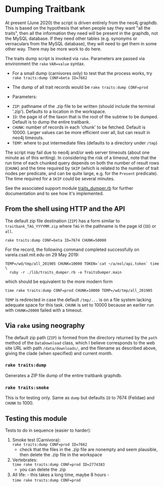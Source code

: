 # Dumping Traitbank

At present (June 2020) the script is driven entirely from the
neo4j graphdb.  This is based on the hypothesis that when people say
they want "all the traits", then all the information they need will be
present in the graphdb, not the MySQL database.  If they need other
tables (e.g. synonyms or vernaculars from the MySQL database), they
will need to get them in some other way.  There may be more work to do
here.

The traits dump script is invoked via `rake`.  Parameters are passed
via environment the `rake` `VAR=value` syntax.


* For a small dump (carnivores only) to test that the process works, try
  `rake traits:dump CONF=beta ID=7662`

* The dump of all trait records would be
  `rake traits:dump CONF=prod`

* Parameters:

 - `ZIP`: pathname of the .zip file to be written (should include
         the terminal '.zip').  Defaults to a location in the workspace.
 - `ID`: the page id of the taxon that is the root of the subtree to
        be dumped.  Default is to dump the entire traitbank.
 - `CHUNK`: number of records in each 'chunk' to be fetched.
            Default is 10000.
            Larger values can be more efficient over all, but
            can result in neo4j timeouts.
 - `TEMP`: where to put intermediate files (defaults to a directory under `/tmp`)

The script may fail due to neo4j and/or web server timeouts (about one
minute as of this writing).  In considering the risk of a timeout,
note that the run time of each chunked query depends on both the
number of result rows (`CHUNK`) and the time required by `SKIP` (which is
related to the number of trait nodes per predicate, and can be quite
large, e.g. for the `Present` predicate).  The time required for a
`SKIP` could be several minutes.

See the associated support module
[traits_dumper.rb](../lib/traits_dumper.rb) for
further documentation and to see how it's implemented.

## From the shell using HTTP and the API

The default zip file destination (`ZIP`) has a form similar to
`traitbank_TAG_YYYYMM.zip` where `TAG` in the pathname is
the page id (`ID`) or `all`.

    rake traits:dump CONF=beta ID=7674 CHUNK=50000

For the record, the following command completed successfully on
varela.csail.mit.edu on 29 May 2019:

    TEMP=/wd/tmp/all_201905 CHUNK=10000 TOKEN=`cat ~/a/eol/api.token` time \
      ruby -r ./lib/traits_dumper.rb -e TraitsDumper.main

which should be equivalent to the more modern form

    time rake traits:dump CONF=prod CHUNK=10000 TEMP=/wd/tmp/all_201905

`TEMP` is redirected in case the default `/tmp/...` is on a file
system lacking adequate space for this task.  `CHUNK` is set to 10000
because an earlier run with `CHUNK=20000` failed with a timeout.

## Via `rake` using neography

The default zip path (`ZIP`) is formed from the directory returned by
the `path` method of the `DataDownload` class, which I believe
corresponds to the web site URL with path `/data/downloads/`, and the
filename as described above, giving the clade (when specified) and
current month.

### `rake traits:dump`

Generates a ZIP file dump of the entire traitbank graphdb.

### `rake traits:smoke`

This is for testing only.  Same as `dump` but defaults `ID` to 7674
(Felidae) and `CHUNK` to 1000.

## Testing this module

Tests to do in sequence (easier to harder):

  1. Smoke test (Carnivora): \
         `rake traits:dump CONF=prod ID=7662`
     - check that the files in the .zip file are nonempty and seem 
       plausible, then delete the .zip file in the workspace
  2. Vertebrates:\
         `time rake traits:dump CONF=prod ID=2774383`
     - you can delete the .zip
  3. All life: - this takes a long time, maybe 8 hours -\
         `time rake traits:dump CONF=prod`
